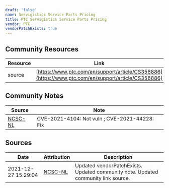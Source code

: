 ```yaml
---
draft: 'false'
name: Servigistics Service Parts Pricing
title: PTC Servigistics Service Parts Pricing
vendor: PTC
vendorPatchExists: true
---
```



## Community Resources
| Resource | Link |
| --- | --- |
| source | [https://www.ptc.com/en/support/article/CS358886](https://www.ptc.com/en/support/article/CS358886) |

## Community Notes
| Source | Note |
| --- | --- |
| [NCSC-NL](https://github.com/NCSC-NL/log4shell/blob/main/software/README.md) | CVE-2021-4104: Not vuln ; CVE-2021-44228: Fix </ul> |

## Sources
| Date | Attribution | Description |
| --- | --- | --- |
| 2021-12-27 15:29:04 | [NCSC-NL](https://github.com/NCSC-NL/log4shell/blob/main/software/README.md) | Updated vendorPatchExists. Updated community note. Updated community link source.  |
